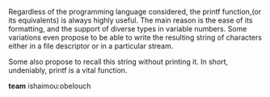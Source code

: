 Regardless of the programming language considered, the printf function,(or its equivalents) is always highly useful. The main reason is the ease of its formatting, and the support of diverse types in variable numbers. Some variations even propose to be able to write the resulting string of characters either in a file descriptor or in a particular stream.

Some also propose to recall this string without printing it. In short, undeniably, printf is a vital function.

__team__ ishaimou:obelouch
